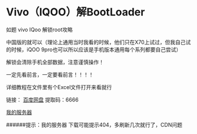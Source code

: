 # Vivo（IQOO）解BootLoader
如题
vivo IQoo 解锁root攻略

中国版的就可以（理论上通用当时我看的时候，他们只在X70上试过，但我自己试的时候，iQOO 9pro也可以所以应该是手机版本通用每个系列都要自己尝试）

解锁会清除手机全部数据，注意谨慎操作！

一定先看前言，一定要看前言！！！！

详细教程在文件里有个Excel文件打开来看就行

链接：
[百度网盘](https://pan.baidu.com/s/1Ojl8nWLMTy0hGt9-OIg_FQ?dp-logid=16881900732097680002&pwd=6666#/home/%2F/%2F)
提取码：6666

[我的服务器]()

######提示：我的服务器 下载可能提示404，多刷新几次就行了，CDN问题

